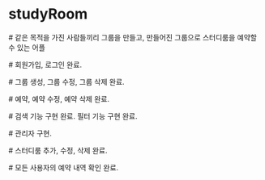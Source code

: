 # studyRoom

<p> # 같은 목적을 가진 사람들끼리 그룹을 만들고, 만들어진 그룹으로 스터디룸을 예약할 수 있는 어플 </p>

<p> # 회원가입, 로그인 완료. </p>

<p> # 그룹 생성, 그룹 수정, 그룹 삭제 완료.</p>

<p> # 예약, 예약 수정, 예약 삭제 완료.</p>

<p> # 검색 기능 구현 완료. 필터 기능 구현 완료.</p>

<p> # 관리자 구현.</p>

<p> # 스터디룸 추가, 수정, 삭제 완료.</p>

<p> # 모든 사용자의 예약 내역 확인 완료.</p>
<p>  </p>
